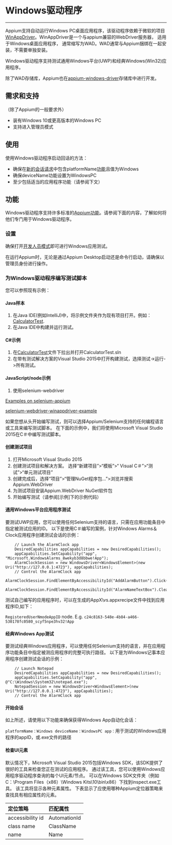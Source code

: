 # Windows驱动程序
---

Appium支持自动运行Windows PC桌面应用程序，该驱动程序依赖于微软的项目[WinAppDriver](https://github.com/Microsoft/WinAppDriver)。WinAppDriver是一个与appium兼容的WebDriver服务器， 适用于Windows桌面应用程序，
通常缩写为WAD。WAD通常与Appium捆绑在一起安装，不需要单独安装。

Windows驱动程序支持测试通用Windows平台(UWP)和经典Windows(Win32)应用程序。

除了WAD存储库，Appium也在[appium-windows-driver](https://github.com/appium/appium-windows-driver)存储库中进行开发。


## 需求和支持
（除了Appium的一般要求外）
* 装有Windows 10或更高版本的Windows PC
* 支持进入管理员模式

## 使用
使用Windows驱动程序启动回话的方法：
* 确保在[新的会话请求](https://github.com/JiangSine/appium/blob/master/docs/cn/drivers/windows.md#TODO)中包含platformName[功能](https://github.com/JiangSine/appium/blob/master/docs/cn/drivers/windows.md#TODO)且值为Windows
* 确保deviceName功能设置为WindowsPC
* 至少包括适当的应用程序功能（请参阅下文）

## 功能
Windows驱动程序支持许多标准的[Appium功能](https://github.com/JiangSine/appium/blob/master/docs/cn/writing-running-appium/caps.md)。请参阅下面的内容，了解如何将他们专门用于Windows驱动程序。

### 设置
确保打开[开发人员模式](https://docs.microsoft.com/en-us/windows/uwp/get-started/enable-your-device-for-development)即可进行Windows应用测试。

在运行Appium时，无论是通过Appium Desktop启动还是命令行启动，请确保以管理员身份进行操作。

### 为Windows驱动程序编写测试脚本
您可以参照现有示例：

#### Java样本
1. 在Java IDE(例如IntelliJ)中，将示例文件夹作为现有项目打开。例如：[CalculatorTest](https://github.com/Microsoft/WinAppDriver/tree/master/Samples/Java/CalculatorTest).
2. 在Java IDE中构建并运行测试。

#### C#示例
1. 在[CalculatorTest](https://github.com/Microsoft/WinAppDriver/tree/master/Samples/C%23/CalculatorTest)文件下拉出并打开CalculatorTest.sln
2. 在带有测试解决方案的Visual Studio 2015中打开构建测试，选择测试->运行->所有测试。

#### JavaScript/node示例
1. 使用selenium-webdriver

[Examples on selenium-appium](https://github.com/react-native-windows/selenium-appium/tree/master/example)

[selenium-webdriver-winappdriver-example](selenium-webdriver-winappdriver-example)

如果您想从头开始编写测试，则可以选择Appium/Selenium支持的任何编程语言或工具来编写测试脚本。 在下面的示例中，我们将使用Microsoft Visual Studio 2015在C＃中编写测试脚本。

#### 创建测试项目

1. 打开Microsoft Visual Studio 2015
2. 创建测试项目和解决方案。 选择“新建项目”>“模板”>“ Visual C＃”>“测试”>“单元测试项目”
3. 创建完成后，选择“项目”>“管理NuGet程序包...”>浏览并搜索Appium.WebDriver
4. 为测试项目安装Appium.WebDriver NuGet软件包
5. 开始编写测试（请参阅[示例]下的示例代码）

#### 通用Windows平台应用程序测试
要测试UWP应用，您可以使用任何Selenium支持的语言，只需在应用功能条目中指定被测试应用的ID。 以下是使用C＃编写的案例，针对Windows Alarms＆Clock应用程序创建测试会话的示例：

```
	// Launch the AlarmClock app
	DesiredCapabilities appCapabilities = new DesiredCapabilities();
	appCapabilities.SetCapability("app", "Microsoft.WindowsAlarms_8wekyb3d8bbwe!App");
	AlarmClockSession = new WindowsDriver<WindowsElement>(new Uri("http://127.0.0.1:4723"), appCapabilities);
	// Control the AlarmClock app
	AlarmClockSession.FindElementByAccessibilityId("AddAlarmButton").Click();
	AlarmClockSession.FindElementByAccessibilityId("AlarmNameTextBox").Clear();
```

 测试自己编写的应用程序时，可以在生成的AppX\\vs.appxrecipe文件中找到应用程序ID,如下：

`RegisteredUserNmodeAppID` node. E.g. `c24c8163-548e-4b84-a466-530178fc0580_scyf5npe3hv32!App`

#### 经典Windows App测试
要测试经典Windows应用程序，可以使用任何Selenium支持的语言，并在应用程序功能条目中指定被测应用程序的完整可执行路径。 以下是为Windows记事本应用程序创建测试会话的示例：

```
	// Launch Notepad
	DesiredCapabilities appCapabilities = new DesiredCapabilities();
	appCapabilities.SetCapability("app", @"C:\Windows\System32\notepad.exe");
	NotepadSession = new WindowsDriver<WindowsElement>(new Uri("http://127.0.0.1:4723"), appCapabilities);
	// Control the AlarmClock app
```

#### 开始会话
如上所述，请使用以下功能来确保获得Windows App自动化会话：

`platformName：Windows deviceName：WindowsPC app：`用于测试的Windows应用程序的appID，或.exe文件的路径

#### 检查UI元素
默认情况下，Microsoft Visual Studio 2015包括Windows SDK，该SDK提供了很好的工具来检查您正在测试的应用程序。 通过该工具，您可以使用Windows应用程序驱动程序查询的每个UI元素/节点。 可以在Windows SDK文件夹（例如C：\\Program Files（x86）\\Windows Kits\\10\\bin\\x86）下找到inspect.exe工具。 该工具将显示各种元素属性。 下表显示了应使用哪种Appium定位器策略来查找具有相应属性的元素。

| 定位策略          | 匹配属性         |
| :---             | :---            |
| accessibility id | AutomationId    |
| class name       | ClassName       |
| name             | Name            |
